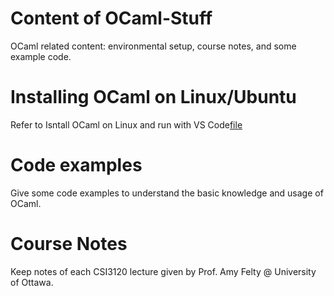 # Content of OCaml-Stuff
OCaml related content: environmental setup, course notes, and some example code. 

# Installing OCaml on Linux/Ubuntu  
Refer to Isntall OCaml on Linux and run with VS Code[file](https://github.com/msha096/OCaml-Stuff/blob/master/Install%20OCaml%20on%20Linux%20and%20run%20with%20VS%20Code.ipynb)


# Code examples
Give some code examples to understand the basic knowledge and usage of OCaml.

# Course Notes
Keep notes of each CSI3120 lecture given by Prof. Amy Felty @ University of Ottawa.
